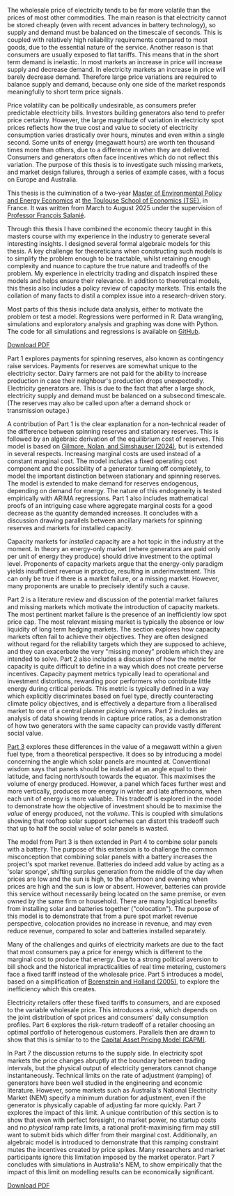 
The wholesale price of electricity tends to be far more volatile than the prices of most other commodities.
The main reason is that electricity cannot be stored cheaply (even with recent advances in battery technology), so supply and demand must be balanced on the timescale of seconds. This is coupled with relatively high reliability requirements compared to most goods, due to the essential nature of the service.
Another reason is that consumers are usually exposed to flat tariffs. This means that in the short term demand is inelastic. In most markets an increase in price will increase supply and decrease demand. 
In electricity markets an increase in price will barely decrease demand. 
Therefore large price variations are required to balance supply and demand, because only one side of the market responds meaningfully to short term price signals.

Price volatility can be politically undesirable, as consumers prefer predictable electricity bills.
Investors building generators also tend to prefer price certainty.
However, the large magnitude of variation in electricity spot prices reflects how the true cost and value to society of electricity consumption varies drastically over hours, minutes and even within a single second.
Some units of energy (megawatt hours) are worth ten thousand times more than others, due to a difference in when they are delivered. 
Consumers and generators often face incentives which do not reflect this variation.
The purpose of this thesis is to investigate such missing markets, and market design failures, through a series of example cases, with a focus on Europe and Australia.

This thesis is the culmination of a two-year [Master of Environmental Policy and Energy Economics](https://www.tse-fr.eu/master-environmental-economics-and-policy) at [the Toulouse School of Economics (TSE)](https://www.tse-fr.eu/), in France.
It was written from March to August 2025 under the supervision of [Professor François Salanié](https://www.tse-fr.eu/people/francois-salanie).

Through this thesis I have combined the economic theory taught in this masters course with my experience in the industry to generate several interesting insights.
I designed several formal algebraic models for this thesis.
A key challenge for theoreticians when constructing such models is to simplify the problem enough to be tractable, whilst retaining enough complexity and nuance to capture the true nature and tradeoffs of the problem. My experience in electricity trading and dispatch inspired these models and helps ensure their relevance.
In addition to theoretical models, this thesis also includes a policy review of capacity markets. This entails the collation of many facts to distil a complex issue into a research-driven story.

Most parts of this thesis include data analysis, either to motivate the problem or test a model.
Regressions were performed in R. Data wrangling, simulations and exploratory analysis and graphing was done with Python. 
The code for all simulations and regressions is available on [GitHub](https://github.com/mdavis-xyz/masters-thesis).



<div class="center" id="download-wrap">
   <a href="Masters-Thesis-Matthew-Davis.pdf" class="button" id="download" >Download PDF</a>
</div>

Part 1 explores payments for spinning reserves, also known as contingency raise services.
Payments for reserves are somewhat unique to the electricity sector.
Dairy farmers are not paid for the ability to increase production in case their neighbour's production drops unexpectedly. Electricity generators are.
This is due to the fact that after a large shock, electricity supply and demand must be balanced on a subsecond timescale.  (The reserves may also be called upon after a demand shock or transmission outage.) 

A contribution of Part 1 is the clear explanation for a non-technical reader of the difference between spinning reserves and stationary reserves.
This is followed by an algebraic derivation of the equilibrium cost of reserves. 
This model is based on [Gilmore, Nolan, and Simshauser (2024)](https://doi.org/10.5547/01956574.45.1.jgil), but is extended in several respects. Increasing marginal costs are used instead of a constant marginal cost. The model includes a fixed operating cost component and the possibility of a generator turning off completely, to model the important distinction between stationary and spinning reserves. The model is extended to make demand for reserves endogenous, depending on demand for energy.
The nature of this endogeneity is tested empirically with ARIMA regressions.
Part 1 also includes mathematical proofs of an intriguing case where aggregate marginal costs for a good decrease as the quantity demanded increases.
It concludes with a discussion drawing parallels between ancillary markets for spinning reserves and markets for installed capacity.

Capacity markets for _installed_ capacity are a hot topic in the industry at the moment.
In theory an energy-only market (where generators are paid only per unit of energy they produce) should drive investment to the optimal level.
Proponents of capacity markets argue that the energy-only paradigm yields insufficient revenue in practice, resulting in underinvestment. This can only be true if there is a market failure, or a missing market. 
However, many proponents are unable to precisely identify such a cause.

Part 2 is a literature review and discussion of the potential market failures and missing markets which motivate the introduction of capacity markets. The most pertinent market failure is the presence of an inefficiently low spot price cap.
The most relevant missing market is typically the absence or low liquidity of long term hedging markets.
The section explores how capacity markets often fail to achieve their objectives. They are often designed without regard for the reliability targets which they are supposed to achieve, and they can exacerbate the very "missing money" problem which they are intended to solve.
Part 2 also includes a discussion of how the metric for capacity is quite difficult to define in a way which does not create perverse incentives.
Capacity payment metrics typically lead to operational and investment distortions, rewarding poor performers who contribute little energy during critical periods.
This metric is typically defined in a way which explicitly discriminates based on fuel type, directly counteracting climate policy objectives, and is effectively a departure from a liberalised market to one of a central planner picking winners.
Part 2 includes an analysis of data showing trends in capture price ratios, as a demonstration of how two generators with the same capacity can provide vastly different social value.


[Part 3](../solar-tilt) explores these differences in the value of a megawatt within a given fuel type, from a theoretical perspective. It does so by introducing a model concerning the angle which solar panels are mounted at. Conventional wisdom says that panels should be installed at an angle equal to their latitude, and facing north/south towards the equator. This maximises the volume of energy produced. However, a panel which faces further west and more vertically, produces more energy in winter and late afternoons, when each unit of energy is more valuable. This tradeoff is explored in the model to demonstrate how the objective of investment should be to maximise the _value_ of energy produced, not the _volume_. This is coupled with simulations showing that rooftop solar support schemes can distort this tradeoff such that up to half the social value of solar panels is wasted.

The model from Part 3 is then extended in Part 4 to combine solar panels with a battery. The purpose of this extension is to challenge the common misconception that combining solar panels with a battery increases the project's spot market revenue. Batteries do indeed add value by acting as a 'solar sponge', shifting surplus generation from the middle of the day when prices are low and the sun is high, to the afternoon and evening when prices are high and the sun is low or absent. 
However, batteries can provide this service without necessarily being located on the same premise, or even owned by the same firm or household. There are many logistical benefits from installing solar and batteries together ("colocation"). The purpose of this model is to demonstrate that from a pure spot market revenue perspective, colocation provides no increase in revenue, and may even reduce revenue, compared to solar and batteries installed separately.


Many of the challenges and quirks of electricity markets are due to the fact that most consumers pay a price for energy which is different to the marginal cost to produce that energy. Due to a strong political aversion to bill shock and the historical impracticalities of real time metering, customers face a fixed tariff instead of the wholesale price.
Part 5 introduces a model, based on a simplification of [Borenstein and Holland (2005)](http://www.jstor.org/stable/4135226), to explore the inefficiency which this creates.


Electricity retailers offer these fixed tariffs to consumers, and are exposed to the variable wholesale price. This introduces a risk, which depends on the joint distribution of spot prices and consumers' daily consumption profiles.
Part 6 explores the risk-return tradeoff of a retailer choosing an optimal portfolio of heterogenous customers. Parallels then are drawn to show that this is similar to to the [Capital Asset Pricing Model (CAPM)](https://en.wikipedia.org/wiki/Capital_asset_pricing_model).

In Part 7 the discussion returns to the supply side.
In electricity spot markets the price changes abruptly at the boundary between trading intervals, but the physical output of electricity generators cannot change instantaneously.
Technical limits on the rate of adjustment (ramping) of generators have been well studied in the engineering and economic literature. 
However, some markets such as Australia's National Electricity Market (NEM) specify a minimum duration for adjustment, even if the generator is physically capable of adjusting far more quickly.
Part 7 explores the impact of this limit.
A unique contribution of this section is to show that even with perfect foresight, no market power, no startup costs and no _physical_ ramp rate limits, a rational profit-maximising firm may still want to submit bids which differ from their marginal cost.
Additionally, an algebraic model is introduced to demonstrate that this ramping constraint mutes the incentives created by price spikes. 
Many researchers and market participants ignore this limitation imposed by the market operator. 
Part 7 concludes with simulations in Australia's NEM, to show empirically that the impact of this limit on modelling results can be economically significant.


<div class="center" id="download-wrap">
   <a href="Masters-Thesis-Matthew-Davis.pdf" class="button" id="download" >Download PDF</a>
</div>
